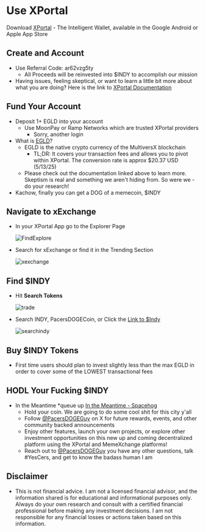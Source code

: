 # Use XPortal
Download [XPortal](http://xportal.com/) - The Intelligent Wallet, available in the Google Android or Apple App Store
## Create and Account 
- Use Referral Code: ar62vzg5ty
  	- All Proceeds will be reinvested into $INDY to accomplish our mission
- Having issues, feeling skeptical, or want to learn a little bit more about what you are doing? Here is the link to [XPortal Documentation](https://docs.multiversx.com/welcome/welcome-to-multiversx)
## Fund Your Account
- Deposit 1+ EGLD into your account 
	- Use MoonPay or Ramp Networks which are trusted XPortal providers
   		- Sorry, another login
- What is [EGLD](https://multiversx.com/about-egld)?
  	- EGLD is the native crypto currency of the MultiversX blockchain
  	  	- TL;DR: It covers your transaction fees and allows you to pivot within XPortal. The conversion rate is approx $20.37 USD (5/13/25)
	- Please check out the documentation linked above to learn more. Skeptism is real and something we aren't hiding from. So were we - do your research!
- Kachow, finally you can get a DOG of a memecoin, $INDY
## Navigate to xExchange
- In your XPortal App go to the Explorer Page
  
	 ![FindExplore](https://github.com/user-attachments/assets/01c58397-43a9-433c-bf4d-fbec5c3aa2e6)
  
- Search for xExchange or find it in the Trending Section
  
	 ![xexchange](https://github.com/user-attachments/assets/a234e7f8-c42f-4e3b-8507-00d1416eeab8)

## Find $INDY
- Hit **Search Tokens**
  
 	 ![trade](https://github.com/user-attachments/assets/e030c530-48a1-4901-9d5d-c1122274417c)
  
- Search INDY, PacersDOGECoin, or Click the [Link to $Indy](https://xexchange.com/explore/tokens/INDY-a78949?firstToken=EGLD&secondToken=INDY-a78949)
  
	 ![searchindy](https://github.com/user-attachments/assets/0a559220-f1af-476e-b951-3256413d9542)

## Buy $INDY Tokens
- First time users should plan to invest slightly less than the max EGLD in order to cover some of the LOWEST transactional fees
## HODL Your Fucking $INDY
- In the Meantime *queue up [In the Meantime - Spacehog](https://www.youtube.com/watch?v=0lhXW1Q_e_0&ab_channel=no)
  	- Hold your coin. We are going to do some cool shit for this city y'all
  	- Follow [@PacersDOGEGuy](https://x.com/PacersDOGEGuy) on X for future rewards, events, and other community backed announcements
  	- Enjoy other features, launch your own projects, or explore other investment opportunities on this new up and coming decentralized platform using the XPortal and MemeXchange platforms!
  	- Reach out to [@PacersDOGEGuy](https://x.com/PacersDOGEGuy) you have any other questions, talk #YesCers, and get to know the badass human I am 
## Disclaimer
- This is not financial advice. I am not a licensed financial advisor, and the information shared is for educational and informational purposes only. Always do your own research and consult with a certified financial professional before making any investment decisions. I am not responsible for any financial losses or actions taken based on this information.
